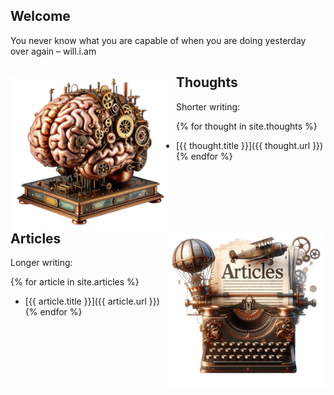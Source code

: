 ## Welcome

You never know what you are capable of when you are doing yesterday over again – will.i.am

<img align="left" src="/assets/brain.png" alt="Brain" width="250" style="padding: 15px 15px 0px 0px;">

## Thoughts

Shorter writing:

{% for thought in site.thoughts %}
* [{{ thought.title }}]({{ thought.url }})
{% endfor %}

<br><br><br>

<img align="right" src="/assets/articles.png" alt="Brain" width="250" style="padding: 0px 0px 15px 15px;">

## Articles

Longer writing:

{% for article in site.articles %}
* [{{ article.title }}]({{ article.url }})
{% endfor %}
